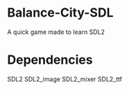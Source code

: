 # Balance-City-SDL
A quick game made to learn SDL2

# Dependencies
SDL2
SDL2_image
SDL2_mixer
SDL2_ttf

